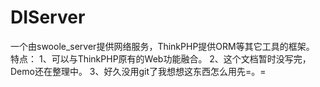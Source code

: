 DIServer
========
一个由swoole_server提供网络服务，ThinkPHP提供ORM等其它工具的框架。
特点：
1、可以与ThinkPHP原有的Web功能融合。
2、这个文档暂时没写完，Demo还在整理中。
3、好久没用git了我想想这东西怎么用先=。=
